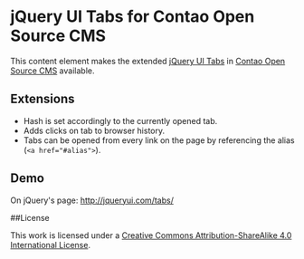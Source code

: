 # jQuery UI Tabs for Contao Open Source CMS

This content element makes the extended [jQuery UI Tabs](https://github.com/jquery/jquery-ui) in [Contao Open Source CMS](https://contao.org) available. 

## Extensions

- Hash is set accordingly to the currently opened tab.
- Adds clicks on tab to browser history.
- Tabs can be opened from every link on the page by referencing the alias (`<a href="#alias">`).

## Demo

On jQuery's page: http://jqueryui.com/tabs/

##License

This work is licensed under a [Creative Commons Attribution-ShareAlike 4.0 International License](http://creativecommons.org/licenses/by-sa/4.0/).
